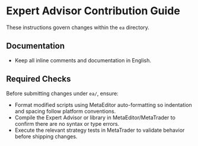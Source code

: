 # Expert Advisor Contribution Guide

These instructions govern changes within the `ea` directory.

## Documentation
- Keep all inline comments and documentation in English.

## Required Checks
Before submitting changes under `ea/`, ensure:

- Format modified scripts using MetaEditor auto-formatting so indentation and spacing follow platform conventions.
- Compile the Expert Advisor or library in MetaEditor/MetaTrader to confirm there are no syntax or type errors.
- Execute the relevant strategy tests in MetaTrader to validate behavior before shipping changes.
